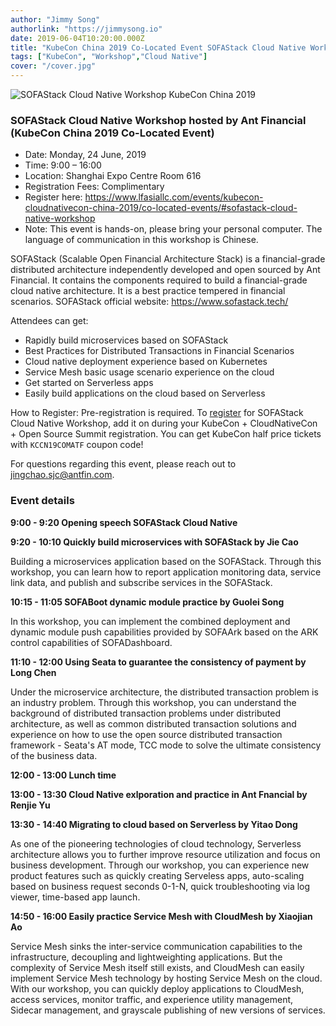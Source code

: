 ```yaml
---
author: "Jimmy Song"
authorlink: "https://jimmysong.io"
date: 2019-06-04T10:20:00.000Z
title: "KubeCon China 2019 Co-Located Event SOFAStack Cloud Native Workshop"
tags: ["KubeCon", "Workshop","Cloud Native"]
cover: "/cover.jpg"
---
```


![SOFAStack Cloud Native Workshop KubeCon China 2019](sofastack-cloud-native-workshop.jpg)

### SOFAStack Cloud Native Workshop hosted by Ant Financial (KubeCon China 2019 Co-Located Event)

- Date: Monday, 24 June, 2019
- Time: 9:00 – 16:00
- Location: Shanghai Expo Centre Room 616
- Registration Fees: Complimentary
- Register here: <https://www.lfasiallc.com/events/kubecon-cloudnativecon-china-2019/co-located-events/#sofastack-cloud-native-workshop>
- Note: This event is hands-on, please bring your personal computer. The language of communication in this workshop is Chinese.

SOFAStack (Scalable Open Financial Architecture Stack) is a financial-grade distributed architecture independently developed and open sourced by Ant Financial. It contains the components required to build a financial-grade cloud native architecture. It is a best practice tempered in financial scenarios. SOFAStack official website: <https://www.sofastack.tech/>

Attendees can get:

- Rapidly build microservices based on SOFAStack
- Best Practices for Distributed Transactions in Financial Scenarios
- Cloud native deployment experience based on Kubernetes
- Service Mesh basic usage scenario experience on the cloud
- Get started on Serverless apps
- Easily build applications on the cloud based on Serverless

How to Register: Pre-registration is required. To [register](https://www.lfasiallc.com/events/kubecon-cloudnativecon-china-2019/register/) for SOFAStack Cloud Native Workshop, add it on during your KubeCon + CloudNativeCon + Open Source Summit registration. You can get KubeCon half price tickets with `KCCN19COMATF` coupon code!

For questions regarding this event, please reach out to [jingchao.sjc@antfin.com](mailto:jingchao.sjc@antfin.com).

### Event details

**9:00 - 9:20 Opening speech SOFAStack Cloud Native**

**9:20 - 10:10 Quickly build microservices with SOFAStack by Jie Cao**

Building a microservices application based on the SOFAStack. Through this workshop, you can learn how to report application monitoring data, service link data, and publish and subscribe services in the SOFAStack.

**10:15 - 11:05 SOFABoot dynamic module practice by Guolei Song**

In this workshop, you can implement the combined deployment and dynamic module push capabilities provided by SOFAArk based on the ARK control capabilities of SOFADashboard.

**11:10 - 12:00 Using Seata to guarantee the consistency of payment by Long Chen**

Under the microservice architecture, the distributed transaction problem is an industry problem. Through this workshop, you can understand the background of distributed transaction problems under distributed architecture, as well as common distributed transaction solutions and experience on how to use the open source distributed transaction framework - Seata's AT mode, TCC mode to solve the ultimate  consistency of the business data.

**12:00 - 13:00 Lunch time**

**13:00 - 13:30 Cloud Native exlporation and practice in Ant Fnancial by Renjie Yu**

**13:30 - 14:40 Migrating to cloud based on Serverless by Yitao Dong**

As one of the pioneering technologies of cloud technology, Serverless architecture allows you to further improve resource utilization and focus on business development. Through our workshop, you can experience new product features such as quickly creating Serveless apps, auto-scaling based on business request seconds 0-1-N, quick troubleshooting via log viewer, time-based app launch.

**14:50 - 16:00 Easily practice Service Mesh with CloudMesh by Xiaojian Ao**

Service Mesh sinks the inter-service communication capabilities to the infrastructure, decoupling and lightweighting applications. But the complexity of Service Mesh itself still exists, and CloudMesh can easily implement Service Mesh technology by hosting Service Mesh on the cloud. With our workshop, you can quickly deploy applications to CloudMesh, access services, monitor traffic, and experience utility management, Sidecar management, and grayscale publishing of new versions of services.
